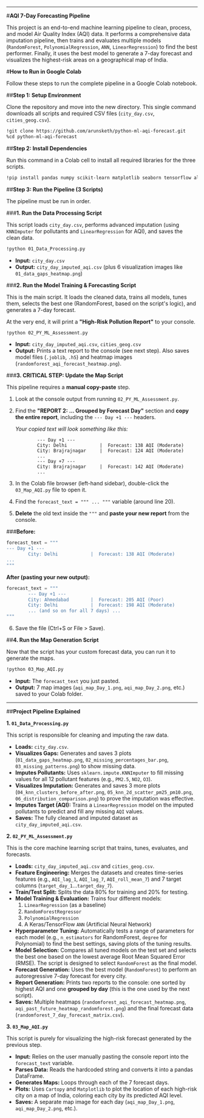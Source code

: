 -----

#**AQI 7-Day Forecasting Pipeline**

This project is an end-to-end machine learning pipeline to clean, process, and model Air Quality Index (AQI) data. It performs a comprehensive data imputation pipeline, then trains and evaluates multiple models (`RandomForest`, `PolynomialRegression`, `ANN`, `LinearRegression`) to find the best performer. Finally, it uses the best model to generate a 7-day forecast and visualizes the highest-risk areas on a geographical map of India.

#**How to Run in Google Colab**

Follow these steps to run the complete pipeline in a Google Colab notebook.

##**Step 1: Setup Environment**

Clone the repository and move into the new directory. This single command downloads all scripts and required CSV files (`city_day.csv`, `cities_geog.csv`).

```bash
!git clone https://github.com/arunsketh/python-ml-aqi-forecast.git
%cd python-ml-aqi-forecast
```

##**Step 2: Install Dependencies**

Run this command in a Colab cell to install all required libraries for the three scripts.

```bash
!pip install pandas numpy scikit-learn matplotlib seaborn tensorflow altair cartopy joblib
```

##**Step 3: Run the Pipeline (3 Scripts)**

The pipeline must be run in order.

###**1. Run the Data Processing Script**

This script loads `city_day.csv`, performs advanced imputation (using `KNNImputer` for pollutants and `LinearRegression` for AQI), and saves the clean data.

```bash
!python 01_Data_Processing.py
```

  * **Input:** `city_day.csv`
  * **Output:** `city_day_imputed_aqi.csv` (plus 6 visualization images like `01_data_gaps_heatmap.png`)

###**2. Run the Model Training & Forecasting Script**

This is the main script. It loads the cleaned data, trains all models, tunes them, selects the best one (RandomForest, based on the script's logic), and generates a 7-day forecast.

At the very end, it will print a **"High-Risk Pollution Report"** to your console.

```bash
!python 02_PY_ML_Assessment.py
```

  * **Input:** `city_day_imputed_aqi.csv`, `cities_geog.csv`
  * **Output:** Prints a text report to the console (see next step). Also saves model files (`.joblib`, `.h5`) and heatmap images (`randomforest_aqi_forecast_heatmap.png`).

###**3. CRITICAL STEP: Update the Map Script**

This pipeline requires a **manual copy-paste** step.

1.  Look at the console output from running `02_PY_ML_Assessment.py`.

2.  Find the **"REPORT 2: ... Grouped by Forecast Day"** section and **copy the entire report**, including the `--- Day +1 ---` headers.

    *Your copied text will look something like this:*

    ```
            --- Day +1 ---
            City: Delhi            |  Forecast: 138 AQI (Moderate)
            City: Brajrajnagar     |  Forecast: 124 AQI (Moderate)
            ...
            --- Day +7 ---
            City: Brajrajnagar     |  Forecast: 142 AQI (Moderate)
            ...
    ```

3.  In the Colab file browser (left-hand sidebar), double-click the `03_Map_AQI.py` file to open it.

4.  Find the `forecast_text = """ ... """` variable (around line 20).

5.  **Delete** the old text inside the `"""` and **paste your new report** from the console.

###**Before:**

```python
forecast_text = """
--- Day +1 ---
        City: Delhi            |  Forecast: 138 AQI (Moderate)
...
"""
```

**After (pasting your new output):**

```python
forecast_text = """
        --- Day +1 ---
        City: Ahmedabad        |  Forecast: 205 AQI (Poor)
        City: Delhi            |  Forecast: 198 AQI (Moderate)
        ... (and so on for all 7 days) ...
"""
```

6.  Save the file (Ctrl+S or File \> Save).

##**4. Run the Map Generation Script**

Now that the script has your custom forecast data, you can run it to generate the maps.

```bash
!python 03_Map_AQI.py
```

  * **Input:** The `forecast_text` you just pasted.
  * **Output:** 7 map images (`aqi_map_Day_1.png`, `aqi_map_Day_2.png`, etc.) saved to your Colab folder.

-----

##**Project Pipeline Explained**

**1. `01_Data_Processing.py`**

This script is responsible for cleaning and imputing the raw data.

  * **Loads:** `city_day.csv`.
  * **Visualizes Gaps:** Generates and saves 3 plots (`01_data_gaps_heatmap.png`, `02_missing_percentages_bar.png`, `03_missing_patterns.png`) to show missing data.
  * **Imputes Pollutants:** Uses `sklearn.impute.KNNImputer` to fill missing values for all 12 pollutant features (e.g., `PM2.5`, `NO2`, `O3`).
  * **Visualizes Imputation:** Generates and saves 3 more plots (`04_knn_clusters_before_after.png`, `05_knn_2d_scatter_pm25_pm10.png`, `06_distribution_comparison.png`) to prove the imputation was effective.
  * **Imputes Target (AQI):** Trains a `LinearRegression` model on the imputed pollutants to predict and fill any missing `AQI` values.
  * **Saves:** The fully cleaned and imputed dataset as `city_day_imputed_aqi.csv`.

**2. `02_PY_ML_Assessment.py`**

This is the core machine learning script that trains, tunes, evaluates, and forecasts.

  * **Loads:** `city_day_imputed_aqi.csv` and `cities_geog.csv`.
  * **Feature Engineering:** Merges the datasets and creates time-series features (e.g., `AQI_lag_1`, `AQI_lag_7`, `AQI_roll_mean_7`) and 7 target columns (`target_day_1`...`target_day_7`).
  * **Train/Test Split:** Splits the data 80% for training and 20% for testing.
  * **Model Training & Evaluation:** Trains four different models:
    1.  `LinearRegression` (as a baseline)
    2.  `RandomForestRegressor`
    3.  `PolynomialRegression`
    4.  A Keras/TensorFlow `ANN` (Artificial Neural Network)
  * **Hyperparameter Tuning:** Automatically tests a range of parameters for each model (e.g., `n_estimators` for RandomForest, `degree` for Polynomial) to find the best settings, saving plots of the tuning results.
  * **Model Selection:** Compares all tuned models on the test set and selects the best one based on the lowest average Root Mean Squared Error (RMSE). The script is designed to select `RandomForest` as the final model.
  * **Forecast Generation:** Uses the best model (`RandomForest`) to perform an autoregressive 7-day forecast for every city.
  * **Report Generation:** Prints two reports to the console: one sorted by highest AQI and one **grouped by day** (this is the one used by the next script).
  * **Saves:** Multiple heatmaps (`randomforest_aqi_forecast_heatmap.png`, `aqi_past_future_heatmap_randomforest.png`) and the final forecast data (`randomforest_7_day_forecast_matrix.csv`).

**3. `03_Map_AQI.py`**

This script is purely for visualizing the high-risk forecast generated by the previous step.

  * **Input:** Relies on the user manually pasting the console report into the `forecast_text` variable.
  * **Parses Data:** Reads the hardcoded string and converts it into a pandas DataFrame.
  * **Generates Maps:** Loops through each of the 7 forecast days.
  * **Plots:** Uses `Cartopy` and `Matplotlib` to plot the location of each high-risk city on a map of India, coloring each city by its predicted AQI level.
  * **Saves:** A separate map image for each day (`aqi_map_Day_1.png`, `aqi_map_Day_2.png`, etc.).

